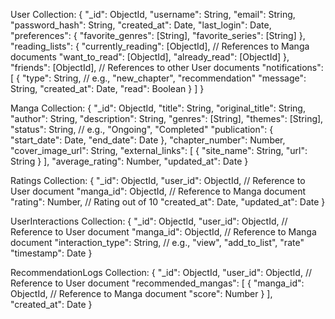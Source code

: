 
User Collection:
{
  "_id": ObjectId,
  "username": String,
  "email": String,
  "password_hash": String,
  "created_at": Date,
  "last_login": Date,
  "preferences": {
    "favorite_genres": [String],
    "favorite_series": [String]
  },
  "reading_lists": {
    "currently_reading": [ObjectId], // References to Manga documents
    "want_to_read": [ObjectId],
    "already_read": [ObjectId]
  },
  "friends": [ObjectId], // References to other User documents
  "notifications": [
    {
      "type": String, // e.g., "new_chapter", "recommendation"
      "message": String,
      "created_at": Date,
      "read": Boolean
    }
  ]
}

Manga Collection:
{
  "_id": ObjectId,
  "title": String,
  "original_title": String,
  "author": String,
  "description": String,
  "genres": [String],
  "themes": [String],
  "status": String, // e.g., "Ongoing", "Completed"
  "publication": {
    "start_date": Date,
    "end_date": Date
  },
  "chapter_number": Number,
  "cover_image_url": String,
  "external_links": [
    {
      "site_name": String,
      "url": String
    }
  ],
  "average_rating": Number,
  "updated_at": Date
}

Ratings Collection:
{
  "_id": ObjectId,
  "user_id": ObjectId,  // Reference to User document
  "manga_id": ObjectId,  // Reference to Manga document
  "rating": Number,  // Rating out of 10
  "created_at": Date,
  "updated_at": Date
}

UserInteractions Collection:
{
  "_id": ObjectId,
  "user_id": ObjectId, // Reference to User document
  "manga_id": ObjectId, // Reference to Manga document
  "interaction_type": String, // e.g., "view", "add_to_list", "rate"
  "timestamp": Date
}

RecommendationLogs Collection:
{
  "_id": ObjectId,
  "user_id": ObjectId, // Reference to User document
  "recommended_mangas": [
    {
      "manga_id": ObjectId, // Reference to Manga document
      "score": Number
    }
  ],
  "created_at": Date
}